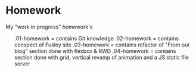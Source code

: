 # Homework
<div>My "work in progress" homework's</div>
<ul>
.01-homework = contains Git knowledge
.02-homework = contains conspect of Fusley site
.03-homework = contains refactor of "From our blog" section done with flexbox & RWD
.04-homework = contains section done with grid, vertical revamp of animation and a JS static file server
</ul>
